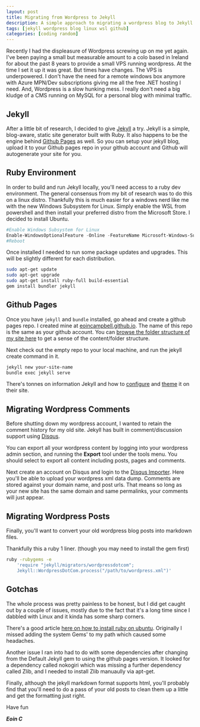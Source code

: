 ```yaml
---
layout: post
title: Migrating from Wordpress to Jekyll
description: A simple approach to migrating a wordpress blog to Jekyll and Github Pages.
tags: [jekyll wordpress blog linux wsl github]
categories: [coding random]
---
```


Recently I had the displeasure of Wordpress screwing up on me yet again. I've been paying a small but measurable amount to a colo based in Ireland for about the past 8 years to provide a small VPS running wordpress. At the time I set it up it was great. But times have changes. The VPS is underpowered. I don't have the need for a remote windows box anymore with Azure MPN/Dev subscriptions giving me all the free .NET hosting I need. And, Wordpress is a slow hunking mess. I really don't need a big kludge of a CMS running on MySQL for a personal blog with minimal traffic.

## Jekyll

After a little bit of research, I decided to give [Jekyll][jekyll] a try. Jekyll is a simple, blog-aware, static site generator built with Ruby. It also happens to be the engine behind [Github Pages][github-pages] as well. So you can setup your jekyll blog, upload it to your Github pages repo in your github account and Github will autogenerate your site for you.

## Ruby Environment

In order to build and run Jekyll locally, you'll need access to a ruby dev environment. The general consensus from my bit of research was to do this on a linux distro. Thankfully this is much easier for a windows nerd like me with the new Windows Subsystem for Linux. Simply enable the WSL from powershell and then install your preferred distro from the Microsoft Store. I decided to install Ubuntu.

```powershell
#Enable Windows Subsystem for Linux
Enable-WindowsOptionalFeature -Online -FeatureName Microsoft-Windows-Subsystem-Linux
#Reboot
``` 

Once installed I needed to run some package updates and upgrades. This will be slightly different for each distribution.

```bash
sudo apt-get update
sudo apt-get upgrade
sudo apt-get install ruby-full build-essential 
gem install bundler jekyll
```

## Github Pages

Once you have `jekyll` and `bundle` installed, go ahead and create a github pages repo. I created mine at [eoincampbell.github.io][eoincampbell-github-io]. The name of this repo is the same as your github account. You can [browse the folder structure of my site here][eoincampbell-github-io-repo] to get a sense of the content/folder structure.

Next check out the empty repo to your local machine, and run the jekyll create command in it.

```bash
jekyll new your-site-name
bundle exec jekyll serve
```

There's tonnes on information Jekyll and how to [configure][jekyll-config] and [theme][jekyll-themes] it on their site.

## Migrating Wordpress Comments

Before shutting down my wordpress account, I wanted to retain the comment history for my old site. Jekyll has built in comment/discussion support using [Disqus][disqus].

You can export all your wordpress content by logging into your wordpress admin section, and running the **Export** tool under the tools menu. You should select to export all content including posts, pages and comments.

Next create an account on Disqus and login to the [Disqus Importer][disqus-importer]. Here you'll be able to upload your wordpress xml data dump. Comments are stored against your domain name, and post urls. That means so long as your new site has the same domain and same permalinks, your comments will just appear.

## Migrating Wordpress Posts

Finally, you'll want to convert your old wordpress blog posts into markdown files.

Thankfully this a ruby 1 liner. (though you may need to install the gem first)

```bash
ruby -rubygems -e 
    'require "jekyll/migrators/wordpressdotcom"; 
    Jekyll::WordpressDotCom.process("/path/to/wordpress.xml")'
```

## Gotchas

The whole process was pretty painless to be honest, but I did get caught out by a couple of issues, mostly due to the fact that it's a long time since I dabbled with Linux and it kinda has some sharp corners.

There's a good article [here on how to install ruby on ubuntu][wsl-ubuntu]. Originally I missed adding the system Gems' to my path which caused some headaches.

Another issue I ran into had to do with some dependencies after changing from the Default Jekyll gem to using the github pages version. It looked for a dependency called nokogiri which was missing a further dependency called Zlib, and I needed to install Zlib manuaully via apt-get.

Finally, although the jekyll markdown format supports html, you'll probably find that you'll need to do a pass of your old posts to clean them up a little and get the formatting just right.

Have fun

***Eoin C***

[jekyll]: https://jekyllrb.com/docs/home
[github-pages]: https://pages.github.com/
[disqus]: https://disqus.com/
[disqus-importer]: https://import.disqus.com/
[jekyll-themes]: https://jekyllrb.com/docs/themes/
[jekyll-config]: https://jekyllrb.com/docs/configuration/
[eoincampbell-github-io]: https://eoincampbell.github.io
[eoincampbell-github-io-repo]: https://github.com/eoincampbell/eoincampbell.github.io
[wsl-ubuntu]: https://www.digitalocean.com/community/tutorials/how-to-set-up-a-jekyll-development-site-on-ubuntu-16-04
